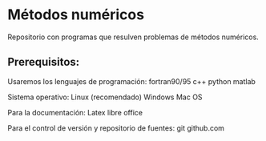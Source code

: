 # Métodos numéricos

Repositorio con programas que resulven problemas de métodos numéricos.


## Prerequisitos:
Usaremos los lenguajes de programación:
    fortran90/95
    c++
    python
    matlab

Sistema operativo:
    Linux (recomendado)
    Windows
    Mac OS

Para la documentación:
    Latex
    libre office

Para el control de versión y repositorio de fuentes:
    git
    github.com
